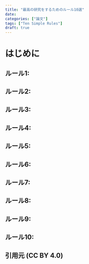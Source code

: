 ```yaml
---
title: "最高の研究をするためのルール10選"
date: 
categories: ["論文"]
tags: ["Ten Simple Rules"]
draft: true
---
```


# はじめに

## ルール1: 

## ルール2: 

## ルール3: 

## ルール4: 

## ルール5: 

## ルール6: 

## ルール7: 

## ルール8: 

## ルール9: 

## ルール10: 


## 引用元 (CC BY 4.0)

> 
